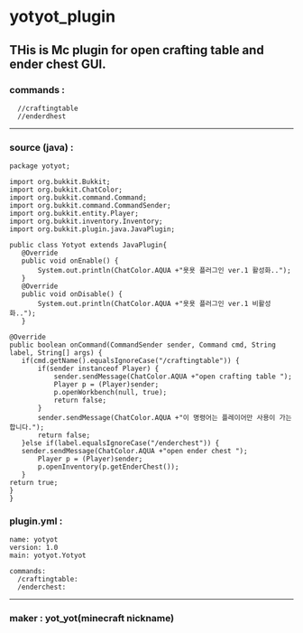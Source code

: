# yotyot_plugin
## THis is Mc plugin for open crafting table and ender chest GUI.
### commands :
```
  //craftingtable
  //enderdhest
```
------------------------------------------------------------------------
 
 ### source (java) : 
 
 ```
 package yotyot;

import org.bukkit.Bukkit;
import org.bukkit.ChatColor;
import org.bukkit.command.Command;
import org.bukkit.command.CommandSender;
import org.bukkit.entity.Player;
import org.bukkit.inventory.Inventory;
import org.bukkit.plugin.java.JavaPlugin;

public class Yotyot extends JavaPlugin{
	@Override
	public void onEnable() {
		System.out.println(ChatColor.AQUA +"욧욧 플러그인 ver.1 활성화..");
	}
	@Override
	public void onDisable() {
		System.out.println(ChatColor.AQUA +"욧욧 플러그인 ver.1 비활성화..");
	}
	
@Override
public boolean onCommand(CommandSender sender, Command cmd, String label, String[] args) {
	if(cmd.getName().equalsIgnoreCase("/craftingtable")) {
		if(sender instanceof Player) {
			sender.sendMessage(ChatColor.AQUA +"open crafting table ");
			Player p = (Player)sender;
			p.openWorkbench(null, true);
			return false;
		}
		sender.sendMessage(ChatColor.AQUA +"이 명령어는 플레이어만 사용이 가는합니다.");
		return false;
	}else if(label.equalsIgnoreCase("/enderchest")) {
    sender.sendMessage(ChatColor.AQUA +"open ender chest ");
		Player p = (Player)sender;
		p.openInventory(p.getEnderChest());
	}
return true;
}
}
```

### plugin.yml : 
```
name: yotyot
version: 1.0
main: yotyot.Yotyot

commands: 
  /craftingtable:
  /enderchest:
```
------------------------------------------------------------------------
 
 ### maker : yot_yot(minecraft nickname)
